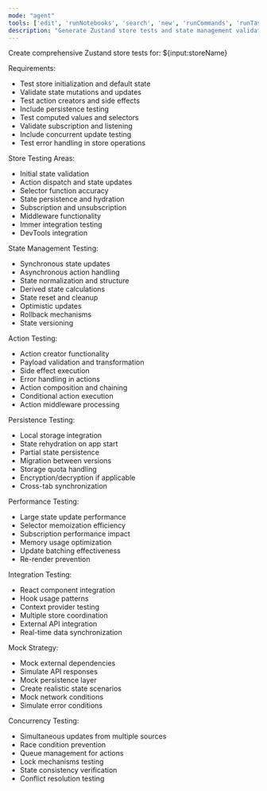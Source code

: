 ```yaml
---
mode: "agent"
tools: ['edit', 'runNotebooks', 'search', 'new', 'runCommands', 'runTasks', 'usages', 'vscodeAPI', 'think', 'problems', 'changes', 'testFailure', 'openSimpleBrowser', 'fetch', 'githubRepo', 'extensions', 'todos', 'runTests', 'sequentialthinking', 'review', 'reviewStaged', 'reviewUnstaged', 'websearch']
description: "Generate Zustand store tests and state management validation"
---
```


Create comprehensive Zustand store tests for: ${input:storeName}

Requirements:

- Test store initialization and default state
- Validate state mutations and updates
- Test action creators and side effects
- Include persistence testing
- Test computed values and selectors
- Validate subscription and listening
- Include concurrent update testing
- Test error handling in store operations

Store Testing Areas:

- Initial state validation
- Action dispatch and state updates
- Selector function accuracy
- State persistence and hydration
- Subscription and unsubscription
- Middleware functionality
- Immer integration testing
- DevTools integration

State Management Testing:

- Synchronous state updates
- Asynchronous action handling
- State normalization and structure
- Derived state calculations
- State reset and cleanup
- Optimistic updates
- Rollback mechanisms
- State versioning

Action Testing:

- Action creator functionality
- Payload validation and transformation
- Side effect execution
- Error handling in actions
- Action composition and chaining
- Conditional action execution
- Action middleware processing

Persistence Testing:

- Local storage integration
- State rehydration on app start
- Partial state persistence
- Migration between versions
- Storage quota handling
- Encryption/decryption if applicable
- Cross-tab synchronization

Performance Testing:

- Large state update performance
- Selector memoization efficiency
- Subscription performance impact
- Memory usage optimization
- Update batching effectiveness
- Re-render prevention

Integration Testing:

- React component integration
- Hook usage patterns
- Context provider testing
- Multiple store coordination
- External API integration
- Real-time data synchronization

Mock Strategy:

- Mock external dependencies
- Simulate API responses
- Mock persistence layer
- Create realistic state scenarios
- Mock network conditions
- Simulate error conditions

Concurrency Testing:

- Simultaneous updates from multiple sources
- Race condition prevention
- Queue management for actions
- Lock mechanisms testing
- State consistency verification
- Conflict resolution testing
